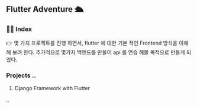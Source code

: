 ## Flutter Adventure 🛳

### 👨‍💻 Index

👉 몇 가지 프로젝트를 진행 하면서, flutter 에 대한 기본 적인 Frontend 방식을 이해해 보려 한다. 추가적으로 몇가지 백엔드를 만들어 api 를 연습 해볼 목적으로 만들게 되었다.

### Projects ..

1. Django Framework with Flutter

..
